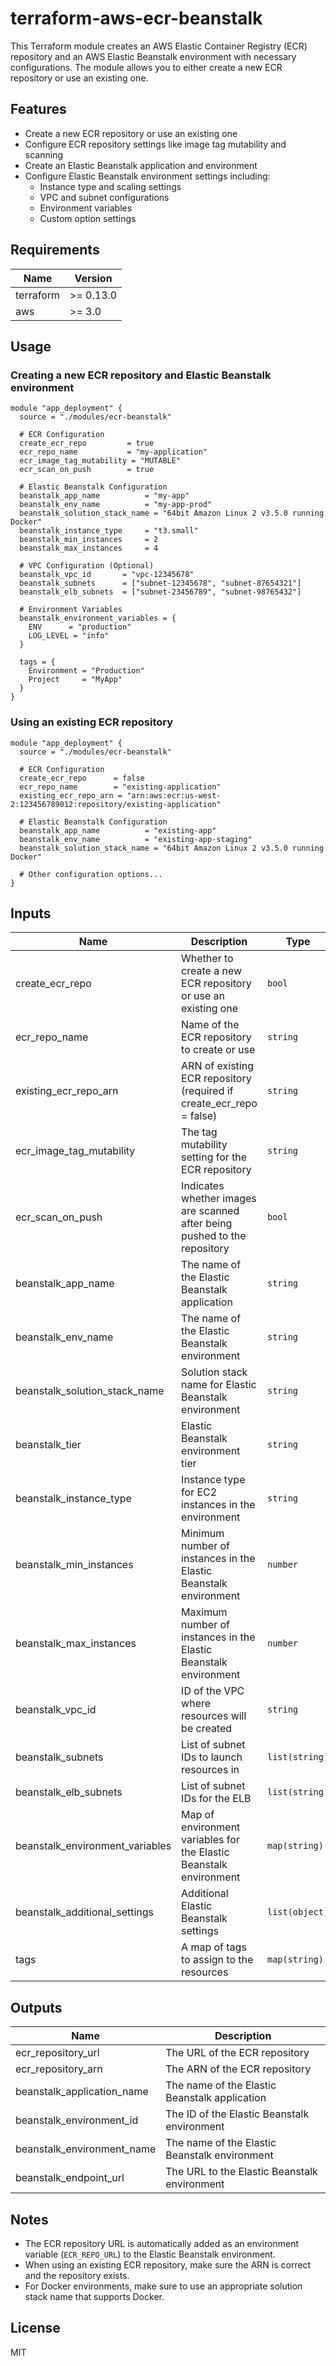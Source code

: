 # terraform-aws-ecr-beanstalk

This Terraform module creates an AWS Elastic Container Registry (ECR) repository and an AWS Elastic Beanstalk environment with necessary configurations. The module allows you to either create a new ECR repository or use an existing one.

## Features

- Create a new ECR repository or use an existing one
- Configure ECR repository settings like image tag mutability and scanning
- Create an Elastic Beanstalk application and environment
- Configure Elastic Beanstalk environment settings including:
  - Instance type and scaling settings
  - VPC and subnet configurations
  - Environment variables
  - Custom option settings

## Requirements

| Name | Version |
|------|---------|
| terraform | >= 0.13.0 |
| aws | >= 3.0 |

## Usage

### Creating a new ECR repository and Elastic Beanstalk environment

```hcl
module "app_deployment" {
  source = "./modules/ecr-beanstalk"

  # ECR Configuration
  create_ecr_repo         = true
  ecr_repo_name           = "my-application"
  ecr_image_tag_mutability = "MUTABLE"
  ecr_scan_on_push        = true

  # Elastic Beanstalk Configuration
  beanstalk_app_name          = "my-app"
  beanstalk_env_name          = "my-app-prod"
  beanstalk_solution_stack_name = "64bit Amazon Linux 2 v3.5.0 running Docker"
  beanstalk_instance_type     = "t3.small"
  beanstalk_min_instances     = 2
  beanstalk_max_instances     = 4
  
  # VPC Configuration (Optional)
  beanstalk_vpc_id       = "vpc-12345678"
  beanstalk_subnets      = ["subnet-12345678", "subnet-87654321"]
  beanstalk_elb_subnets  = ["subnet-23456789", "subnet-98765432"]
  
  # Environment Variables
  beanstalk_environment_variables = {
    ENV      = "production"
    LOG_LEVEL = "info"
  }
  
  tags = {
    Environment = "Production"
    Project     = "MyApp"
  }
}
```

### Using an existing ECR repository

```hcl
module "app_deployment" {
  source = "./modules/ecr-beanstalk"

  # ECR Configuration
  create_ecr_repo      = false
  ecr_repo_name        = "existing-application"
  existing_ecr_repo_arn = "arn:aws:ecr:us-west-2:123456789012:repository/existing-application"

  # Elastic Beanstalk Configuration
  beanstalk_app_name          = "existing-app"
  beanstalk_env_name          = "existing-app-staging"
  beanstalk_solution_stack_name = "64bit Amazon Linux 2 v3.5.0 running Docker"
  
  # Other configuration options...
}
```

## Inputs

| Name | Description | Type | Default | Required |
|------|-------------|------|---------|----------|
| create_ecr_repo | Whether to create a new ECR repository or use an existing one | `bool` | `true` | no |
| ecr_repo_name | Name of the ECR repository to create or use | `string` | n/a | yes |
| existing_ecr_repo_arn | ARN of existing ECR repository (required if create_ecr_repo = false) | `string` | `""` | no |
| ecr_image_tag_mutability | The tag mutability setting for the ECR repository | `string` | `"MUTABLE"` | no |
| ecr_scan_on_push | Indicates whether images are scanned after being pushed to the repository | `bool` | `true` | no |
| beanstalk_app_name | The name of the Elastic Beanstalk application | `string` | n/a | yes |
| beanstalk_env_name | The name of the Elastic Beanstalk environment | `string` | n/a | yes |
| beanstalk_solution_stack_name | Solution stack name for Elastic Beanstalk environment | `string` | n/a | yes |
| beanstalk_tier | Elastic Beanstalk environment tier | `string` | `"WebServer"` | no |
| beanstalk_instance_type | Instance type for EC2 instances in the environment | `string` | `"t3.micro"` | no |
| beanstalk_min_instances | Minimum number of instances in the Elastic Beanstalk environment | `number` | `1` | no |
| beanstalk_max_instances | Maximum number of instances in the Elastic Beanstalk environment | `number` | `2` | no |
| beanstalk_vpc_id | ID of the VPC where resources will be created | `string` | `null` | no |
| beanstalk_subnets | List of subnet IDs to launch resources in | `list(string)` | `null` | no |
| beanstalk_elb_subnets | List of subnet IDs for the ELB | `list(string)` | `null` | no |
| beanstalk_environment_variables | Map of environment variables for the Elastic Beanstalk environment | `map(string)` | `{}` | no |
| beanstalk_additional_settings | Additional Elastic Beanstalk settings | `list(object)` | `[]` | no |
| tags | A map of tags to assign to the resources | `map(string)` | `{}` | no |

## Outputs

| Name | Description |
|------|-------------|
| ecr_repository_url | The URL of the ECR repository |
| ecr_repository_arn | The ARN of the ECR repository |
| beanstalk_application_name | The name of the Elastic Beanstalk application |
| beanstalk_environment_id | The ID of the Elastic Beanstalk environment |
| beanstalk_environment_name | The name of the Elastic Beanstalk environment |
| beanstalk_endpoint_url | The URL to the Elastic Beanstalk environment |

## Notes

- The ECR repository URL is automatically added as an environment variable (`ECR_REPO_URL`) to the Elastic Beanstalk environment.
- When using an existing ECR repository, make sure the ARN is correct and the repository exists.
- For Docker environments, make sure to use an appropriate solution stack name that supports Docker.

## License

MIT